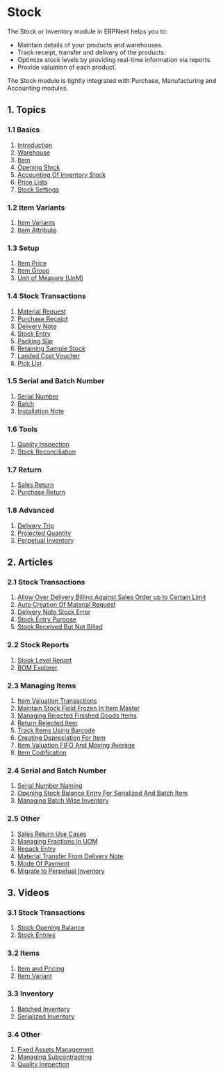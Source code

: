 <!-- add-breadcrumbs -->
# Stock
The Stock or Inventory module in ERPNext helps you to:

* Maintain details of your products and warehouses.
* Track receipt, transfer and delivery of the products.
* Optimize stock levels by providing real-time information via reports.
* Provide valuation of each product.

The Stock module is tightly integrated with Purchase, Manufacturing and Accounting modules.

## 1. Topics

### 1.1 Basics
1. [Introduction](/docs/user/manual/en/stock/introduction)
1. [Warehouse](/docs/user/manual/en/stock/warehouse)
1. [Item](/docs/user/manual/en/stock/item)
1. [Opening Stock](/docs/user/manual/en/stock/opening-stock)
1. [Accounting Of Inventory Stock](/docs/user/manual/en/stock/accounting-of-inventory-stock)
1. [Price Lists](/docs/user/manual/en/stock/price-lists)
1. [Stock Settings](/docs/user/manual/en/stock/stock-settings)

### 1.2 Item Variants
1. [Item Variants](/docs/user/manual/en/stock/item-variants)
1. [Item Attribute](/docs/user/manual/en/stock/item-attribute)

### 1.3 Setup
1. [Item Price](/docs/user/manual/en/stock/item-price)
1. [Item Group](/docs/user/manual/en/stock/item-group)
1. [Unit of Measure (UoM)](/docs/user/manual/en/stock/uom)

### 1.4 Stock Transactions
1. [Material Request](/docs/user/manual/en/stock/material-request)
1. [Purchase Receipt](/docs/user/manual/en/stock/purchase-receipt)
1. [Delivery Note](/docs/user/manual/en/stock/delivery-note)
1. [Stock Entry](/docs/user/manual/en/stock/stock-entry)
1. [Packing Slip](/docs/user/manual/en/stock/packing-slip)
1. [Retaining Sample Stock](/docs/user/manual/en/stock/retain-sample-stock)
1. [Landed Cost Voucher](/docs/user/manual/en/stock/landed-cost-voucher)
1. [Pick List](/docs/user/manual/en/stock/pick-list)

### 1.5 Serial and Batch Number
1. [Serial Number](/docs/user/manual/en/stock/serial-no)
1. [Batch](/docs/user/manual/en/stock/batch)
1. [Installation Note](/docs/user/manual/en/stock/installation-note)

### 1.6 Tools
1. [Quality Inspection](/docs/user/manual/en/stock/quality-inspection)
1. [Stock Reconciliation](/docs/user/manual/en/stock/stock-reconciliation)

### 1.7 Return
1. [Sales Return](/docs/user/manual/en/stock/sales-return)
1. [Purchase Return](/docs/user/manual/en/stock/purchase-return)

### 1.8 Advanced
1. [Delivery Trip](/docs/user/manual/en/stock/delivery-trip)
1. [Projected Quantity](/docs/user/manual/en/stock/projected-quantity)
1. [Perpetual Inventory](/docs/user/manual/en/stock/perpetual-inventory)

## 2. Articles
### 2.1 Stock Transactions
1. [Allow Over Delivery Billing Against Sales Order up to Certain Limit](/docs/user/manual/en/stock/articles/allow-over-delivery-billing-against-sales-order-upto-certain-limit)
1. [Auto Creation Of Material Request](/docs/user/manual/en/stock/articles/auto-creation-of-material-request)
1. [Delivery Note Stock Error](/docs/user/manual/en/stock/articles/delivery-note-stock-error)
1. [Stock Entry Purpose](/docs/user/manual/en/stock/articles/stock-entry-purpose)
1. [Stock Received But Not Billed](/docs/user/manual/en/stock/articles/stock-received-but-not-billed)

### 2.2 Stock Reports
1. [Stock Level Report](/docs/user/manual/en/stock/articles/stock-level-report)
1. [BOM Explorer](/docs/user/manual/en/stock/articles/bom_explorer)

### 2.3 Managing Items
1. [Item Valuation Transactions](/docs/user/manual/en/stock/articles/item-valuation-transactions)
1. [Maintain Stock Field Frozen In Item Master](/docs/user/manual/en/stock/articles/maintain-stock-field-frozen-in-item-master)
1. [Managing Rejected Finished Goods Items](/docs/user/manual/en/stock/articles/managing-rejected-finished-goods-items)
1. [Return Rejected Item](/docs/user/manual/en/stock/articles/return-rejected-item)
1. [Track Items Using Barcode](/docs/user/manual/en/stock/articles/track-items-using-barcode)
1. [Creating Depreciation For Item](/docs/user/manual/en/stock/articles/creating-depreciation-for-item)
1. [Item Valuation FIFO And Moving Average](/docs/user/manual/en/stock/articles/item-valuation-fifo-and-moving-average)
1. [Item Codification](/docs/user/manual/en/stock/articles/item-codification)

### 2.4 Serial and Batch Number
1. [Serial Number Naming](/docs/user/manual/en/stock/articles/serial-no-naming)
1. [Opening Stock Balance Entry For Serialized And Batch Item](/docs/user/manual/en/stock/articles/opening-stock-balance-entry-for-serialized-and-batch-item)
1. [Managing Batch Wise Inventory](/docs/user/manual/en/stock/articles/managing-batch-wise-inventory)

### 2.5 Other
1. [Sales Return Use Cases](/docs/user/manual/en/stock/articles/sales-return-use-cases)
1. [Managing Fractions In UOM](/docs/user/manual/en/stock/articles/managing-fractions-in-uom)
1. [Repack Entry](/docs/user/manual/en/stock/articles/repack-entry)
1. [Material Transfer From Delivery Note](/docs/user/manual/en/stock/articles/material-transfer-from-delivery-note)
1. [Mode Of Payment](/docs/user/manual/en/stock/articles/mode_of_payment)
1. [Migrate to Perpetual Inventory](/docs/user/manual/en/stock/articles/migrate-to-perpetual-inventory)

## 3. Videos

### 3.1 Stock Transactions
1. [Stock Opening Balance](/docs/user/videos/learn/opening-stock)
1. [Stock Entries](/docs/user/videos/learn/stock-entries)

### 3.2 Items
1. [Item and Pricing](/docs/user/videos/learn/item)
1. [Item Variant](/docs/user/videos/learn/item-variant)

### 3.3 Inventory
1. [Batched Inventory](/docs/user/videos/learn/batch-inventory)
1. [Serialized Inventory](/docs/user/videos/learn/serialized-inventory)

### 3.4 Other
1. [Fixed Assets Management](/docs/user/videos/learn/fixed-assets)
1. [Managing Subcontracting](/docs/user/videos/learn/subcontracting)
1. [Quality Inspection](/docs/user/videos/learn/quality-inspection)
